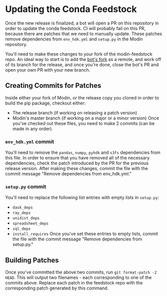 # Updating the Conda Feedstock
Once the new release is finalized, a bot will open a PR on this repository in order to update the conda feedstock. CI will probably fail on this PR, because there are patches that we need to manually update. These patches remove dependencies from `env_hdk.yml` and `setup.py` in the Modin repository.

You'll need to make these changes to your fork of the modin-feedstock repo. An ideal way to start is to add the [bot's fork](https://github.com/regro-cf-autotick-bot/modin-feedstock.git) as a remote, and work off of its branch for the release, and once you're done, close the bot's PR and open your own PR with your new branch.

## Creating Commits for Patches
Inside either your fork of Modin, or the release copy you cloned in order to build the pip package, checkout either:
* The release branch (if working on releasing a patch version)
* Modin's master branch (if working on a major or a minor version)
Once you've checked out these files, you need to make 2 commits (can be made in any order).
### `env_hdk.yml` commit
You'll need to remove the `pandas`, `numpy`, `pyhdk` and `s3fs` dependencies from this file. In order to ensure that you have removed all of the necessary dependencies,
check the patch introduced by the PR for the previous release version. After making these changes, commit the file with the commit message "Remove dependencies from env_hdk.yml."
### `setup.py` commit
You'll need to replace the following list entries with empty lists in `setup.py`:
* `dask_deps`
* `ray_deps`
* `unidist_deps`
* `spreadsheet_deps`
* `sql_deps`
* `install_requires`
Once you've set these entries to empty lists, commit the file with the commit message "Remove dependencies from setup.py."

## Building Patches
Once you've committed the above two commits, run `git format-patch -2 HEAD`. This will output two filenames - each corresponding to one of the commits above. Replace each patch in the feedstock repo with the corresponding patch generated by this command.
